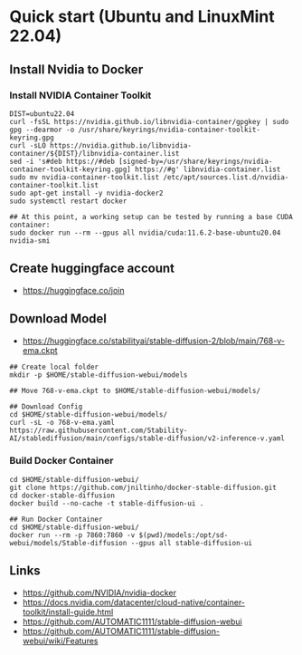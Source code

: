 # Quick start (Ubuntu and LinuxMint 22.04)


## Install Nvidia to Docker

### Install NVIDIA Container Toolkit
```
DIST=ubuntu22.04
curl -fsSL https://nvidia.github.io/libnvidia-container/gpgkey | sudo gpg --dearmor -o /usr/share/keyrings/nvidia-container-toolkit-keyring.gpg
curl -sLO https://nvidia.github.io/libnvidia-container/${DIST}/libnvidia-container.list
sed -i 's#deb https://#deb [signed-by=/usr/share/keyrings/nvidia-container-toolkit-keyring.gpg] https://#g' libnvidia-container.list
sudo mv nvidia-container-toolkit.list /etc/apt/sources.list.d/nvidia-container-toolkit.list
sudo apt-get install -y nvidia-docker2
sudo systemctl restart docker

## At this point, a working setup can be tested by running a base CUDA container:
sudo docker run --rm --gpus all nvidia/cuda:11.6.2-base-ubuntu20.04 nvidia-smi
```

## Create huggingface account
- https://huggingface.co/join

## Download Model
- https://huggingface.co/stabilityai/stable-diffusion-2/blob/main/768-v-ema.ckpt

```
## Create local folder
mkdir -p $HOME/stable-diffusion-webui/models

## Move 768-v-ema.ckpt to $HOME/stable-diffusion-webui/models/

## Download Config
cd $HOME/stable-diffusion-webui/models/
curl -sL -o 768-v-ema.yaml https://raw.githubusercontent.com/Stability-AI/stablediffusion/main/configs/stable-diffusion/v2-inference-v.yaml
```

### Build Docker Container
```
cd $HOME/stable-diffusion-webui/
git clone https://github.com/jniltinho/docker-stable-diffusion.git
cd docker-stable-diffusion
docker build --no-cache -t stable-diffusion-ui .

## Run Docker Container
cd $HOME/stable-diffusion-webui/
docker run --rm -p 7860:7860 -v $(pwd)/models:/opt/sd-webui/models/Stable-diffusion --gpus all stable-diffusion-ui
```


## Links
- https://github.com/NVIDIA/nvidia-docker
- https://docs.nvidia.com/datacenter/cloud-native/container-toolkit/install-guide.html
- https://github.com/AUTOMATIC1111/stable-diffusion-webui
- https://github.com/AUTOMATIC1111/stable-diffusion-webui/wiki/Features
